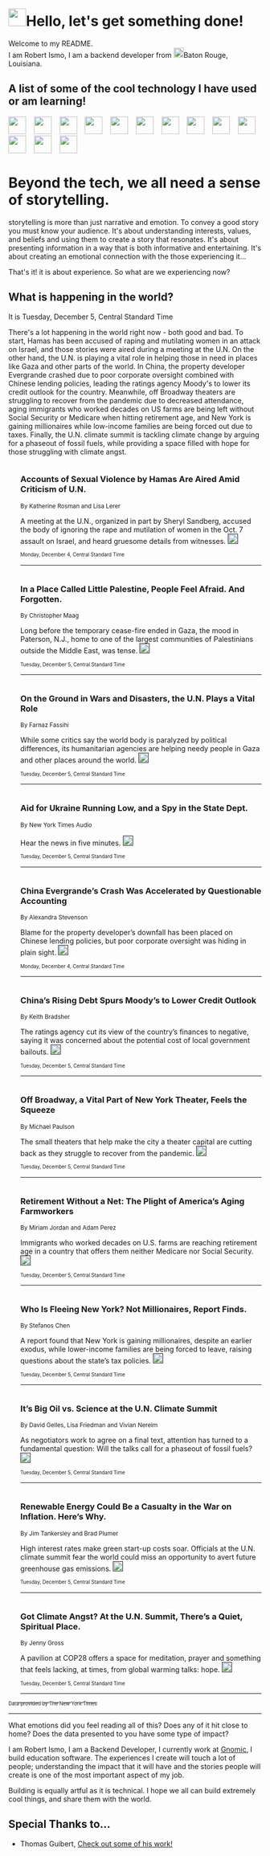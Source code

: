 <h1><img src="https://emojis.slackmojis.com/emojis/images/1643514375/3493/hot-coffee.gif?1643514375" width="35"/>Hello, let's get something done!</h1>

<p>Welcome to my README.<br/>
I am Robert Ismo, I am a backend developer from <img src="https://emojis.slackmojis.com/emojis/images/1638395689/50435/moulin_rouge.png?1638395689" width="20"/>Baton Rouge, Louisiana.</p>
<h2>A list of some of the cool technology I have used or am learning!</h2>
<p>
<img src="https://emojis.slackmojis.com/emojis/images/1643516091/21142/meow_bongotap.gif?1643516091" width="35" alt="">
<img src="https://img.shields.io/badge/Favorite%20Frontend%20Framework-SvelteKit-f83903" alt="">
<img src="https://img.shields.io/badge/Second%20Favorite-Vue-40b581" alt="">
<img src="https://img.shields.io/badge/Most%20Used%20Runtime-Nodejs-78b061" alt="">
<img src="https://emojis.slackmojis.com/emojis/images/1643517416/34482/fire.gif?1643517416" width="35" alt="">
<img src="https://img.shields.io/badge/Javascript%20But%20Better-Typescript-0078ca" alt="">
<img src="https://img.shields.io/badge/Favorite%20Language-Elixir-3e244d" alt="">
<img src="https://img.shields.io/badge/Containerize%20Everything-Docker-6ac9ef" alt="">
<img src="https://emojis.slackmojis.com/emojis/images/1643514596/5999/meow_party.gif?1643514596" width="35" alt="">
<img src="https://img.shields.io/badge/API%20Love%20Language-Graphql-de32a5" alt="">
<img src="https://img.shields.io/badge/Our%20Favorite%20Version%20Controller-Git-e94f33" alt="">
<img src="https://img.shields.io/badge/Favorite%20Database-Redis-d42d1d" alt="">
<img src="https://emojis.slackmojis.com/emojis/images/1643514559/5584/deployparrot.gif?1643514559" width="35" alt="">
<img src="https://img.shields.io/badge/Container%20Interstate-RabbitMQ-f66200" alt="">
<img src="https://img.shields.io/badge/Gotta%20Learn-Kubernetes-316adf" alt="">
<img src="https://img.shields.io/badge/Really%20Mature%20Now-WASM-654fef" alt="">
<img src="https://emojis.slackmojis.com/emojis/images/1666642497/61942/dance_vibe.gif?1666642497" width="35" alt="">
<img src="https://img.shields.io/badge/For%20My%20M1-ARM64-657d96" alt="">
<img src="https://img.shields.io/badge/Loving%20This%20So%20Much-TailwindCSS-17bcb5" alt="">
<img src="https://img.shields.io/badge/Cool%20Build%20Tool-Vite-f9cb24" alt="">
<img src="https://emojis.slackmojis.com/emojis/images/1669231376/62819/working-on-it.gif?1669231376" width="35" alt="">
<img src="https://img.shields.io/badge/Fun%20and%20Easy%20Database-MongoDB-5f8c49" alt="">
<img src="https://img.shields.io/badge/JS%20Life%20Support-NPM-c73737" alt="">
<img src="https://img.shields.io/badge/I%20Liked%20It-DynamoDB-0073b9" alt="">
<img src="https://emojis.slackmojis.com/emojis/images/1643514045/46/question.gif?1643514045" width="35" alt="">
<img src="https://img.shields.io/badge/cool-React-60d6f9" alt="">
<img src="https://img.shields.io/badge/Future%20Big%20Project-Lambda-f37e00" alt="">
<img src="https://img.shields.io/badge/NPM%20But%20Better-PNPM-f1aa07" alt="">
<img src="https://emojis.slackmojis.com/emojis/images/1643514943/9662/fbwow.gif?1643514943" width="35" alt="">
<img src="https://img.shields.io/badge/First%20Language-C-662079" alt="">
<img src="https://img.shields.io/badge/Where%20I%20Deploy%20Frontend-Vercel-000000" alt="">
<img src="https://img.shields.io/badge/Who%20Does%20not%20Want%20an%20App-Swift-f9492a" alt="">
<img src="https://emojis.slackmojis.com/emojis/images/1643514058/151/javascript.png?1643514058" width="35" alt="">
<img src="https://img.shields.io/badge/cool-Python-fbd542" alt="">
<img src="https://img.shields.io/badge/Favorite%20Something-Stripe-656cdc" alt="">
<img src="https://img.shields.io/badge/Of%20Course-HTML5-ed6327" alt="">
<img src="https://emojis.slackmojis.com/emojis/images/1660415405/60731/bomb.gif?1660415405" width="35" alt="">
<img src="https://img.shields.io/badge/hate-CSS-2964ec" alt="">
<img src="https://img.shields.io/badge/Learning-CircleCI-141215" alt="">
<img src="https://img.shields.io/badge/Learning-Rust-fbbb3b" alt="">
<img src="https://emojis.slackmojis.com/emojis/images/1660415397/60712/writing-hand.gif?1660415397" width="35" alt="">
<img src="https://img.shields.io/badge/Dev%20Browser%20of%20Choice-Firefox-cc4e26" alt="">
<img src="https://img.shields.io/badge/Recoverying%20From%20Windows-UNIX-1781e3" alt="">
<img src="https://img.shields.io/badge/LOVE-LogSeq-90c1c2" alt="">
<img src="https://emojis.slackmojis.com/emojis/images/1643514066/223/kirby.gif?1643514066" width="35" alt="">
<img src="https://img.shields.io/badge/Daily%20Driver-MacOS-e6e6e8" alt="">
<img src="https://img.shields.io/badge/Git%20Server-Github-000000" alt="">
<img src="https://img.shields.io/badge/enjoyable-EC2-f17428" alt="">
<img src="https://emojis.slackmojis.com/emojis/images/1643514239/2069/excited.gif?1643514239" width="35" alt="">
</p>
<h1>Beyond the tech, we all need a sense of storytelling.</h1>
<p>storytelling is more than just narrative and emotion. To convey a good story you must know your audience. It's about understanding interests, values, and beliefs and using them to create a story that resonates. It's about presenting information in a way that is both informative and entertaining. It's about creating an emotional connection with the those experiencing it...</p>
<p>That's it! it is about experience. So what are we experiencing now?</p>
<h2>What is happening in the world?</h2>
<p>It is Tuesday, December 5, Central Standard Time</p>
<p>
There&#39;s a lot happening in the world right now - both good and bad. To start, Hamas has been accused of raping and mutilating women in an attack on Israel, and those stories were aired during a meeting at the U.N. On the other hand, the U.N. is playing a vital role in helping those in need in places like Gaza and other parts of the world. In China, the property developer Evergrande crashed due to poor corporate oversight combined with Chinese lending policies, leading the ratings agency Moody&#39;s to lower its credit outlook for the country. Meanwhile, off Broadway theaters are struggling to recover from the pandemic due to decreased attendance, aging immigrants who worked decades on US farms are being left without Social Security or Medicare when hitting retirement age, and New York is gaining millionaires while low-income families are being forced out due to taxes. Finally, the U.N. climate summit is tackling climate change by arguing for a phaseout of fossil fuels, while providing a space filled with hope for those struggling with climate angst.</p>
<ol>
<img src="https://img.shields.io/badge/-world-blue" alt="">
<h3>Accounts of Sexual Violence by Hamas Are Aired Amid Criticism of U.N.</h3>
<sub>By Katherine Rosman and Lisa Lerer</sub>
<p>A meeting at the U.N., organized in part by Sheryl Sandberg, accused the body of ignoring the rape and mutilation of women in the Oct. 7 assault on Israel, and heard gruesome details from witnesses.  <a href=""><img src="https://developer.nytimes.com/files/poweredby_nytimes_30b.png?v=1583354208352" height="20"></a></p>
<sub><sub>Monday, December 4, Central Standard Time</sub></sub>
<hr/>
<img src="https://img.shields.io/badge/-nyregion-blue" alt="">
<h3>In a Place Called Little Palestine, People Feel Afraid. And Forgotten.</h3>
<sub>By Christopher Maag</sub>
<p>Long before the temporary cease-fire ended in Gaza, the mood in Paterson, N.J., home to one of the largest communities of Palestinians outside the Middle East, was tense.  <a href=""><img src="https://developer.nytimes.com/files/poweredby_nytimes_30b.png?v=1583354208352" height="20"></a></p>
<sub><sub>Tuesday, December 5, Central Standard Time</sub></sub>
<hr/>
<img src="https://img.shields.io/badge/-world-blue" alt="">
<h3>On the Ground in Wars and Disasters, the U.N. Plays a Vital Role</h3>
<sub>By Farnaz Fassihi</sub>
<p>While some critics say the world body is paralyzed by political differences, its humanitarian agencies are helping needy people in Gaza and other places around the world.  <a href=""><img src="https://developer.nytimes.com/files/poweredby_nytimes_30b.png?v=1583354208352" height="20"></a></p>
<sub><sub>Tuesday, December 5, Central Standard Time</sub></sub>
<hr/>
<img src="https://img.shields.io/badge/-podcasts-blue" alt="">
<h3>Aid for Ukraine Running Low, and a Spy in the State Dept.</h3>
<sub>By New York Times Audio</sub>
<p>Hear the news in five minutes.  <a href=""><img src="https://developer.nytimes.com/files/poweredby_nytimes_30b.png?v=1583354208352" height="20"></a></p>
<sub><sub>Tuesday, December 5, Central Standard Time</sub></sub>
<hr/>
<img src="https://img.shields.io/badge/-business-blue" alt="">
<h3>China Evergrande’s Crash Was Accelerated by Questionable Accounting</h3>
<sub>By Alexandra Stevenson</sub>
<p>Blame for the property developer’s downfall has been placed on Chinese lending policies, but poor corporate oversight was hiding in plain sight.  <a href=""><img src="https://developer.nytimes.com/files/poweredby_nytimes_30b.png?v=1583354208352" height="20"></a></p>
<sub><sub>Monday, December 4, Central Standard Time</sub></sub>
<hr/>
<img src="https://img.shields.io/badge/-business-blue" alt="">
<h3>China’s Rising Debt Spurs Moody’s to Lower Credit Outlook</h3>
<sub>By Keith Bradsher</sub>
<p>The ratings agency cut its view of the country’s finances to negative, saying it was concerned about the potential cost of local government bailouts.  <a href=""><img src="https://developer.nytimes.com/files/poweredby_nytimes_30b.png?v=1583354208352" height="20"></a></p>
<sub><sub>Tuesday, December 5, Central Standard Time</sub></sub>
<hr/>
<img src="https://img.shields.io/badge/-theater-blue" alt="">
<h3>Off Broadway, a Vital Part of New York Theater, Feels the Squeeze</h3>
<sub>By Michael Paulson</sub>
<p>The small theaters that help make the city a theater capital are cutting back as they struggle to recover from the pandemic.  <a href=""><img src="https://developer.nytimes.com/files/poweredby_nytimes_30b.png?v=1583354208352" height="20"></a></p>
<sub><sub>Tuesday, December 5, Central Standard Time</sub></sub>
<hr/>
<img src="https://img.shields.io/badge/-us-blue" alt="">
<h3>Retirement Without a Net: The Plight of America’s Aging Farmworkers</h3>
<sub>By Miriam Jordan and Adam Perez</sub>
<p>Immigrants who worked decades on U.S. farms are reaching retirement age in a country that offers them neither Medicare nor Social Security.  <a href=""><img src="https://developer.nytimes.com/files/poweredby_nytimes_30b.png?v=1583354208352" height="20"></a></p>
<sub><sub>Tuesday, December 5, Central Standard Time</sub></sub>
<hr/>
<img src="https://img.shields.io/badge/-nyregion-blue" alt="">
<h3>Who Is Fleeing New York? Not Millionaires, Report Finds.</h3>
<sub>By Stefanos Chen</sub>
<p>A report found that New York is gaining millionaires, despite an earlier exodus, while lower-income families are being forced to leave, raising questions about the state’s tax policies.  <a href=""><img src="https://developer.nytimes.com/files/poweredby_nytimes_30b.png?v=1583354208352" height="20"></a></p>
<sub><sub>Tuesday, December 5, Central Standard Time</sub></sub>
<hr/>
<img src="https://img.shields.io/badge/-climate-blue" alt="">
<h3>It’s Big Oil vs. Science at the U.N. Climate Summit</h3>
<sub>By David Gelles, Lisa Friedman and Vivian Nereim</sub>
<p>As negotiators work to agree on a final text, attention has turned to a fundamental question: Will the talks call for a phaseout of fossil fuels?  <a href=""><img src="https://developer.nytimes.com/files/poweredby_nytimes_30b.png?v=1583354208352" height="20"></a></p>
<sub><sub>Tuesday, December 5, Central Standard Time</sub></sub>
<hr/>
<img src="https://img.shields.io/badge/-climate-blue" alt="">
<h3>Renewable Energy Could Be a Casualty in the War on Inflation. Here’s Why.</h3>
<sub>By Jim Tankersley and Brad Plumer</sub>
<p>High interest rates make green start-up costs soar. Officials at the U.N. climate summit fear the world could miss an opportunity to avert future greenhouse gas emissions.  <a href=""><img src="https://developer.nytimes.com/files/poweredby_nytimes_30b.png?v=1583354208352" height="20"></a></p>
<sub><sub>Tuesday, December 5, Central Standard Time</sub></sub>
<hr/>
<img src="https://img.shields.io/badge/-climate-blue" alt="">
<h3>Got Climate Angst? At the U.N. Summit, There’s a Quiet, Spiritual Place.</h3>
<sub>By Jenny Gross</sub>
<p>A pavilion at COP28 offers a space for meditation, prayer and something that feels lacking, at times, from global warming talks: hope.  <a href=""><img src="https://developer.nytimes.com/files/poweredby_nytimes_30b.png?v=1583354208352" height="20"></a></p>
<sub><sub>Tuesday, December 5, Central Standard Time</sub></sub>
<hr/>
</ol>
<a href="https://developer.nytimes.com"><sub><sub>Data provided by The New York Times</sub></sub></a>
<hr/>
<p>What emotions did you feel reading all of this? Does any of it hit close to home? Does the data presented to you have some type of impact?</p>
<p>I am Robert Ismo, I am a Backend Developer, I currently work at <a href="https://gnomic.education/">Gnomic</a>, I build education software. The experiences I create will touch a lot of people; understanding the impact that it will have and the stories people will create is one of the most important aspect of my job.</p>
<p>Building is equally artful as it is technical. I hope we all can build extremely cool things, and share them with the world.</p>
<h2>Special Thanks to...</h2>
<ul>
<li>Thomas Guibert, <a href="https://github.com/thmsgbrt/thmsgbrt">Check out some of his work!</a></li>
</ul>